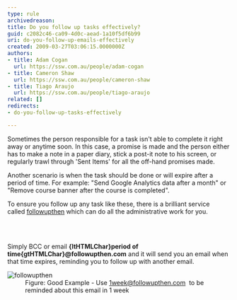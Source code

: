 ```yaml
---
type: rule
archivedreason: 
title: Do you follow up tasks effectively?
guid: c2082c46-ca09-4d0c-aead-1a10f5df6b99
uri: do-you-follow-up-emails-effectively
created: 2009-03-27T03:06:15.0000000Z
authors:
- title: Adam Cogan
  url: https://ssw.com.au/people/adam-cogan
- title: Cameron Shaw
  url: https://ssw.com.au/people/cameron-shaw
- title: Tiago Araujo
  url: https://ssw.com.au/people/tiago-araujo
related: []
redirects:
- do-you-follow-up-tasks-effectively

---
```



<p>Sometimes the person responsible for a task isn't able to complete it right away or anytime soon. In this case, a promise is made and the person either has to make a note in a paper diary, stick a post-it note to his screen, or regularly trawl through 'Sent Items' for all the off-hand promises made. <br></p><p>Another scenario is when the task should be done or will expire after a period of time. For example&#58; &quot;Send Google Analytics data after a month&quot; or &quot;Remove course banner after the course is completed&quot;.&#160;<br></p>
<p>To ensure you follow up any task like these,&#160;there is a brilliant service called&#160;<span><a href="https&#58;//www.followupthen.com/">followupthen</a></span>&#160;which can do all the administrative work for you. <br></p>
<br><excerpt class='endintro'></excerpt><br>
<p>Simply BCC or email <b>{ltHTMLChar}period of time{gtHTMLChar}@followupthen.com</b> and it will send you an email when that time expires, reminding you to follow up with another​ email.</p><dl class="goodImage"><dt><img src="/PublishingImages/FollowUpThen.jpg" alt="followupthen" /></dt><dd>Figure&#58; Good Example - Use <a href="mailto&#58;1week@followupthen.com">1week@followupthen.com</a>&#160; to be reminded about this email in 1 week </dd></dl>


